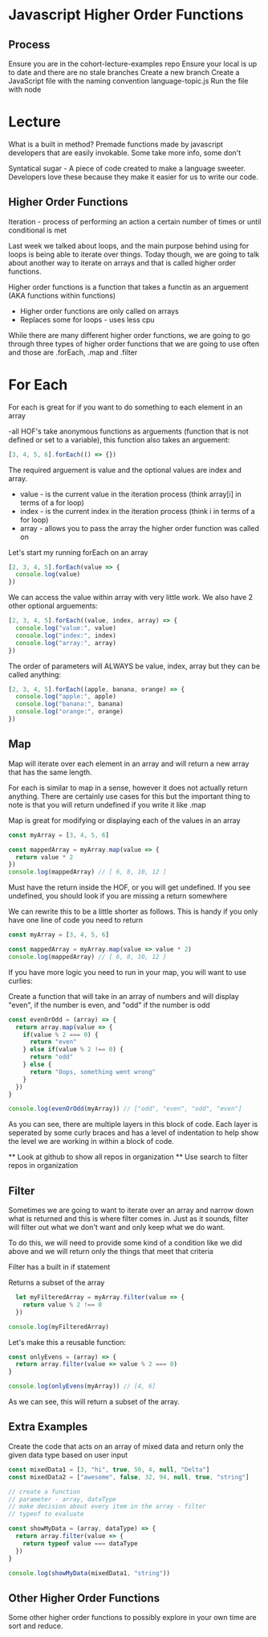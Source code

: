 # Javascript Higher Order Functions

## Process
  Ensure you are in the cohort-lecture-examples repo
  Ensure your local is up to date and there are no stale branches
  Create a new branch
  Create a JavaScript file with the naming convention language-topic.js
  Run the file with node

# Lecture

What is a built in method?  Premade functions made by javascript developers that are easily invokable.  Some take more info, some don't

Syntatical sugar - A piece of code created to make a language sweeter.  Developers love these because they make it easier for us to write our code.

## Higher Order Functions

Iteration - process of performing an action a certain number of times or until conditional is met

Last week we talked about loops, and the main purpose behind using for loops is being able to iterate over things.  Today though, we are going to talk about another way to iterate on arrays and that is called higher order functions.

Higher order functions is a function that takes a functin as an arguement (AKA functions within functions)

  - Higher order functions are only called on arrays
  - Replaces some for loops - uses less cpu


While there are many different higher order functions, we are going to go through three types of higher order functions that we are going to use often and those are .forEach, .map and .filter

# For Each
For each is great for if you want to do something to each element in an array

-all HOF's take anonymous functions as arguements (function that is not defined or set to a variable), this function also takes an arguement:

```javascript
[3, 4, 5, 6].forEach(() => {})
```

  The required arguement is value and the optional values are index and array.

  - value - is the current value in the iteration process (think array[i] in terms of a for loop)
  - index - is the current index in the iteration process (think i in terms of a for loop)
  - array - allows you to pass the array the higher order function was called on

Let's start my running forEach on an array

```javascript
[2, 3, 4, 5].forEach(value => {
  console.log(value)
})
```
We can access the value within array with very little work.  We also have 2 other optional arguements:

```javascript
[2, 3, 4, 5].forEach((value, index, array) => {
  console.log("value:", value)
  console.log("index:", index)
  console.log("array:", array)
})
```

The order of parameters will ALWAYS be value, index, array but they can be called anything:

```javascript
[2, 3, 4, 5].forEach((apple, banana, orange) => {
  console.log("apple:", apple)
  console.log("banana:", banana)
  console.log("orange:", orange)
})
```


## Map
Map will iterate over each element in an array and will return a new array that has the same length.

For each is similar to map in a sense, however it does not actually return anything.  There are certainly use cases for this but the important thing to note is that you will return undefined if you write it like .map

Map is great for modifying or displaying each of the values in an array


```javascript
const myArray = [3, 4, 5, 6]

const mappedArray = myArray.map(value => {
  return value * 2
})
console.log(mappedArray) // [ 6, 8, 10, 12 ]
```

  Must have the return inside the HOF, or you will get undefined.  If you see undefined, you should look if you are missing a return somewhere


We can rewrite this to be a little shorter as follows.  This is handy if you only have one line of code you need to return

```javascript
const myArray = [3, 4, 5, 6]

const mappedArray = myArray.map(value => value * 2)
console.log(mappedArray) // [ 6, 8, 10, 12 ]
```

If you have more logic you need to run in your map, you will want to use curlies:


Create a function that will take in an array of numbers and will display "even", if the number is even, and "odd" if the number is odd

```javascript
const evenOrOdd = (array) => {
  return array.map(value => {
    if(value % 2 === 0) {
      return "even"
    } else if(value % 2 !== 0) {
      return "odd"
    } else {
      return "Oops, something went wrong"
    }
  })
}

console.log(evenOrOdd(myArray)) // ["odd", "even", "odd", "even"]
```

As you can see, there are multiple layers in this block of code.  Each layer is seperated by some curly braces and has a level of indentation to help show the level we are working in within a block of code.

** Look at github to show all repos in organization
** Use search to filter repos in organization

## Filter
Sometimes we are going to want to iterate over an array and narrow down what is returned and this is where filter comes in.  Just as it sounds, filter will filter out what we don't want and only keep what we do want.

To do this, we will need to provide some kind of a condition like we did above and we will return only the things that meet that criteria

Filter has a built in if statement

Returns a subset of the array

```javascript
  let myFilteredArray = myArray.filter(value => {
    return value % 2 !== 0
  })

console.log(myFilteredArray)
```
Let's make this a reusable function:

```javascript
const onlyEvens = (array) => {
  return array.filter(value => value % 2 === 0)
}

console.log(onlyEvens(myArray)) // [4, 6]
```

As we can see, this will return a subset of the array.  


## Extra Examples

Create the code that acts on an array of mixed data and return only the given data type based on user input

```javascript
const mixedData1 = [3, "hi", true, 50, 4, null, "Delta"]
const mixedData2 = ["awesome", false, 32, 94, null, true, "string"]

// create a function
// parameter - array, dataType
// make decision about every item in the array - filter
// typeof to evaluate

const showMyData = (array, dataType) => {
  return array.filter(value => {
    return typeof value === dataType
  })
}

console.log(showMyData(mixedData1, "string"))
```

## Other Higher Order Functions
Some other higher order functions to possibly explore in your own time are sort and reduce.

<!-- Difference between .forEach and .map: -->

<!-- 
```javascript
const myArray = [3, 4, 5, 6]

const forEachArray = myArray.forEach(value => value * 2)
console.log(forEachArray) // undefined
```

We will need to console log instead if we need to see what is happening:

```javascript
const forEachArray = myArray.forEach(value => console.log(value * 2))
console.log(forEachArray)
``` -->